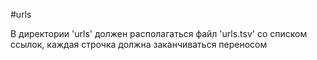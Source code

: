 #urls

В директории 'urls' должен располагаться файл 'urls.tsv' со списком ссылок, каждая строчка должна заканчиваться переносом

